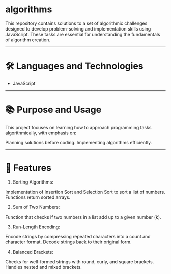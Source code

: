 # algorithms

This repository contains solutions to a set of algorithmic challenges designed to develop problem-solving and implementation skills using JavaScript. These tasks are essential for understanding the fundamentals of algorithm creation.

----

# 🛠 Languages and Technologies

- JavaScript

---

# 📚 Purpose and Usage

This project focuses on learning how to approach programming tasks algorithmically, with emphasis on:

Planning solutions before coding.
Implementing algorithms efficiently.

---

# 📌 Features

1. Sorting Algorithms:

Implementation of Insertion Sort and Selection Sort to sort a list of numbers.
Functions return sorted arrays.

2. Sum of Two Numbers:

Function that checks if two numbers in a list add up to a given number (k).

3. Run-Length Encoding:

Encode strings by compressing repeated characters into a count and character format.
Decode strings back to their original form.

4. Balanced Brackets:

Checks for well-formed strings with round, curly, and square brackets.
Handles nested and mixed brackets.
